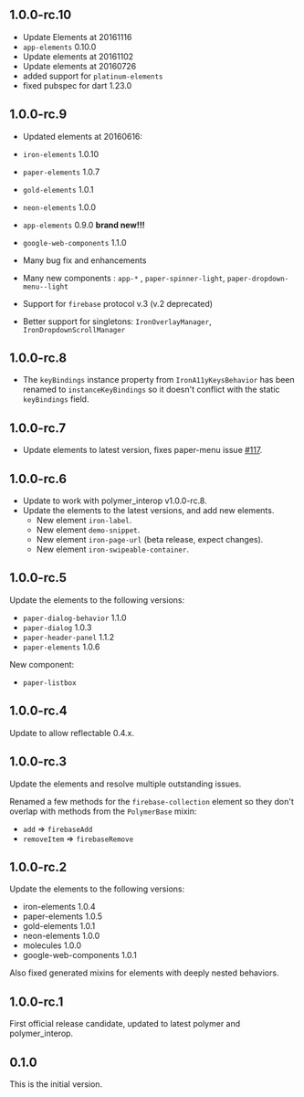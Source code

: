## 1.0.0-rc.10

 * Update Elements at 20161116
 * `app-elements` 0.10.0
 * Update elements at 20161102
 * Update elements at 20160726
 * added support for `platinum-elements`
 * fixed pubspec for dart 1.23.0

## 1.0.0-rc.9

 * Updated elements at 20160616:
 * `iron-elements` 1.0.10
 * `paper-elements` 1.0.7
 * `gold-elements` 1.0.1
 * `neon-elements` 1.0.0
 * `app-elements` 0.9.0  **brand new!!!**
 * `google-web-components` 1.1.0

 * Many bug fix and enhancements
 * Many new components : `app-*` , `paper-spinner-light`, `paper-dropdown-menu--light`
 * Support for `firebase` protocol v.3 (v.2 deprecated)
 * Better support for singletons: `IronOverlayManager`, `IronDropdownScrollManager`


## 1.0.0-rc.8

* The `keyBindings` instance property from `IronA11yKeysBehavior` has been
  renamed to `instanceKeyBindings` so it doesn't conflict with the static
  `keyBindings` field.

## 1.0.0-rc.7

* Update elements to latest version, fixes paper-menu issue
  [#117](https://github.com/dart-lang/polymer_elements/issues/117).

## 1.0.0-rc.6

* Update to work with polymer_interop v1.0.0-rc.8.
* Update the elements to the latest versions, and add new elements.
  * New element `iron-label`.
  * New element `demo-snippet`.
  * New element `iron-page-url` (beta release, expect changes).
  * New element `iron-swipeable-container`.

## 1.0.0-rc.5

Update the elements to the following versions:

 - `paper-dialog-behavior` 1.1.0
 - `paper-dialog` 1.0.3
 - `paper-header-panel` 1.1.2
 - `paper-elements` 1.0.6

New component:

 - `paper-listbox`

## 1.0.0-rc.4

Update to allow reflectable 0.4.x.

## 1.0.0-rc.3

Update the elements and resolve multiple outstanding issues.

Renamed a few methods for the `firebase-collection` element so they don't
overlap with methods from the `PolymerBase` mixin:

  * `add` => `firebaseAdd`
  * `removeItem` => `firebaseRemove`

## 1.0.0-rc.2

Update the elements to the following versions:

  - iron-elements 1.0.4
  - paper-elements 1.0.5
  - gold-elements 1.0.1
  - neon-elements 1.0.0
  - molecules 1.0.0
  - google-web-components 1.0.1

Also fixed generated mixins for elements with deeply nested behaviors.

## 1.0.0-rc.1

First official release candidate, updated to latest polymer and polymer_interop.

## 0.1.0

This is the initial version.
